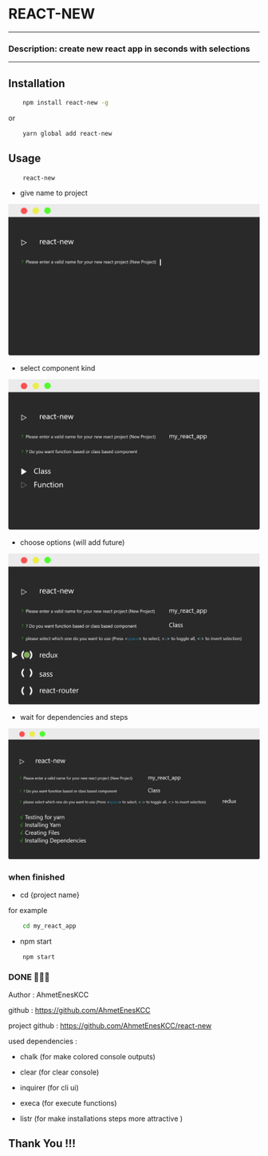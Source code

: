 # REACT-NEW

---

### Description: create new react app in seconds with selections

---

## Installation

```sh
    npm install react-new -g
```

or

```sh
    yarn global add react-new
```

## Usage

```sh
    react-new
```

- give name to project

![picuter1](./images/first.png)

- select component kind

![picture2](./images/second.png)

- choose options (will add future)

![picture3](./images/third.png)

- wait for dependencies and steps

![picture4](./images/forth.png)

### when finished

- cd {project name}

for example

```sh
    cd my_react_app
```

- npm start

```sh
    npm start
```

### DONE 🎉🎉🎉

Author : AhmetEnesKCC

github : https://github.com/AhmetEnesKCC

project github : https://github.com/AhmetEnesKCC/react-new

used dependencies :

- chalk (for make colored console outputs)

- clear (for clear console)

- inquirer (for cli ui)

- execa (for execute functions)

- listr (for make installations steps more attractive )

## Thank You !!!
